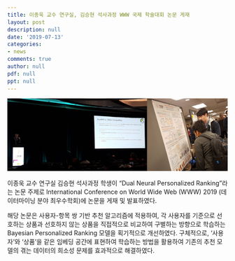 ```yaml
---
title: 이종욱 교수 연구실, 김승현 석사과정 WWW 국제 학술대회 논문 게재
layout: post
description: null
date: '2019-07-13'
categories:
- news
comments: true
author: null
pdf: null
ppt: null
---
```


<p align="center">
<img src="/post_images/news2_image.png">
</p>

이종욱 교수 연구실 김승현 석사과정 학생이 “Dual Neural Personalized Ranking”라는 논문 주제로 International Conference on World Wide Web (WWW) 2019 (데이터마이닝 분야 최우수학회)에 논문을 게재 및 발표하였다.

해당 논문은 사용자-항목 쌍 기반 추천 알고리즘에 적용하여, 각 사용자를 기준으로 선호하는 상품과 선호하지 않는 상품을 직접적으로 비교하여 구별하는 방향으로 학습하는 Bayesian Personalized Ranking 모델을 획기적으로 개선하였다. 구체적으로,  ‘사용자’와 ‘상품’을 같은 임베딩 공간에 표현하여 학습하는 방법을 활용하여 기존의 추천 모델의 겪는 데이터의 희소성 문제를 효과적으로 해결하였다.